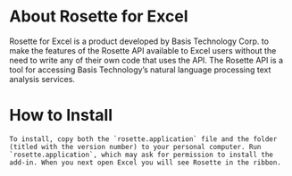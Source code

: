 # About Rosette for Excel  
  Rosette for Excel is a product developed by Basis Technology Corp. to make the features of the Rosette API available to Excel users without the need to write any of their own code that uses the API. The Rosette API is a tool for accessing Basis Technology’s natural language processing text analysis services. 
# How to Install  
	To install, copy both the `rosette.application` file and the folder (titled with the version number) to your personal computer. Run `rosette.application`, which may ask for permission to install the add-in. When you next open Excel you will see Rosette in the ribbon. 
